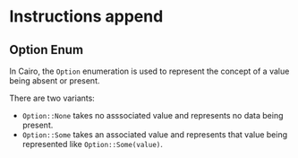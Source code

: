 # Instructions append

## Option Enum

In Cairo, the `Option` enumeration is used to represent the concept of a value being absent or present.

There are two variants:

- `Option::None` takes no asssociated value and represents no data being present.
- `Option::Some` takes an associated value and represents that value being represented like `Option::Some(value)`.
